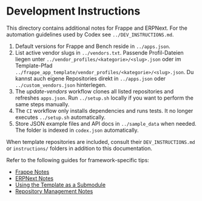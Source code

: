 # Development Instructions

This directory contains additional notes for Frappe and ERPNext. For the
automation guidelines used by Codex see `../DEV_INSTRUCTIONS.md`.

1. Default versions for Frappe and Bench reside in `../apps.json`.
2. List active vendor slugs in `../vendors.txt`. Passende Profil-Dateien liegen
   unter `../vendor_profiles/<kategorie>/<slug>.json` oder im Template-Pfad
   `../frappe_app_template/vendor_profiles/<kategorie>/<slug>.json`. Du kannst
   auch eigene Repositories direkt in `../apps.json` oder `../custom_vendors.json`
   hinterlegen.
3. The *update-vendors* workflow clones all listed repositories and refreshes
   `apps.json`. Run
   `../setup.sh` locally if you want to perform the same steps manually.
4. The `CI` workflow only installs dependencies and runs tests. It no longer
   executes `../setup.sh` automatically.
5. Store JSON example files and API docs in `../sample_data` when needed.
   The folder is indexed in `codex.json` automatically.

When template repositories are included, consult their `DEV_INSTRUCTIONS.md` or
`instructions/` folders in addition to this documentation.

Refer to the following guides for framework-specific tips:

- [Frappe Notes](./frappe.md)
- [ERPNext Notes](./erpnext.md)
- [Using the Template as a Submodule](./submodule_usage.md)
- [Repository Management Notes](./repo_mgmt.md)
